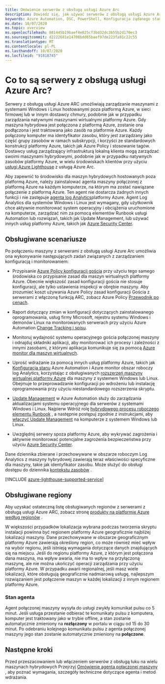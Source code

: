 ```yaml
---
title: Omówienie serwerów z obsługą usługi Azure Arc
description: Dowiedz się, jak używać serwerów z obsługą usługi Azure Arc do zarządzania serwerami hostowanymi poza platformą Azure, takimi jak zasób platformy Azure.
keywords: Azure Automation, DSC, PowerShell, Konfiguracja żądanego stanu, zarządzanie aktualizacjami, śledzenie zmian, spis, elementy Runbook, Python, graficzne, hybrydowe
ms.date: 10/07/2020
ms.topic: overview
ms.openlocfilehash: 881445b19baef4e025cf3bd32dc3b55b2d170ec3
ms.sourcegitcommit: d2222681e14700bdd65baef97de223fa91c22c55
ms.translationtype: MT
ms.contentlocale: pl-PL
ms.lasthandoff: 10/07/2020
ms.locfileid: "91818745"
---
```

# <a name="what-is-azure-arc-enabled-servers"></a>Co to są serwery z obsługą usługi Azure Arc?

Serwery z obsługą usługi Azure ARC umożliwiają zarządzanie maszynami z systemami Windows i Linux hostowanymi poza platformą Azure, w sieci firmowej lub w innym dostawcy chmury, podobnie jak w przypadku zarządzania natywnymi maszynami wirtualnymi platformy Azure. Gdy maszyna hybrydowa jest połączona z platformą Azure, zostanie ona podłączona i jest traktowana jako zasób na platformie Azure. Każdy połączony komputer ma identyfikator zasobu, który jest zarządzany jako część grupy zasobów w ramach subskrypcji, i korzyści ze standardowych konstrukcji platformy Azure, takich jak Azure Policy i stosowanie tagów. Dostawcy usług zarządzający infrastrukturą lokalną klienta mogą zarządzać swoimi maszynami hybrydowymi, podobnie jak w przypadku natywnych zasobów platformy Azure, w wielu środowiskach klientów przy użyciu [usługi Azure Lighthouse](../../lighthouse/how-to/manage-hybrid-infrastructure-arc.md) z usługą Azure Arc.

Aby zapewnić to środowisko dla maszyn hybrydowych hostowanych poza platformą Azure, należy zainstalować agenta maszyny połączonej z platformą Azure na każdym komputerze, na którym ma zostać nawiązane połączenie z platformą Azure. Ten agent nie dostarcza żadnych innych funkcji i nie zastępuje [agenta log Analytics](../../azure-monitor/platform/log-analytics-agent.md)platformy Azure. Agent Log Analytics dla systemów Windows i Linux jest wymagany, gdy użytkownik chce aktywnie monitorować system operacyjny i obciążenia uruchomione na komputerze, zarządzać nim za pomocą elementów Runbook usługi Automation lub rozwiązań, takich jak Update Management, lub używać innych usług platformy Azure, takich jak [Azure Security Center](../../security-center/security-center-intro.md).

## <a name="supported-scenarios"></a>Obsługiwane scenariusze

Po połączeniu maszyny z serwerami z obsługą usługi Azure Arc umożliwia ona wykonywanie następujących zadań związanych z zarządzaniem konfiguracją i monitorowaniem:

- Przypisanie [Azure Policy konfiguracji gościa](../../governance/policy/concepts/guest-configuration.md) przy użyciu tego samego środowiska co przypisanie zasad dla maszyn wirtualnych platformy Azure. Obecnie większość zasad konfiguracji gościa nie stosuje konfiguracji, ale tylko ustawienia inspekcji w obrębie maszyny. Aby zrozumieć koszt używania Azure Policy zasad konfiguracji Gościa z serwerami z włączoną funkcją ARC, zobacz Azure Policy [Przewodnik po cenach](https://azure.microsoft.com/pricing/details/azure-policy/).

- Raport dotyczący zmian w konfiguracji dotyczących zainstalowanego oprogramowania, usług firmy Microsoft, rejestru systemu Windows i demonów Linux na monitorowanych serwerach przy użyciu Azure Automation [Change Tracking i spisu](../../automation/change-tracking.md).

- Monitoruj wydajność systemu operacyjnego gościa połączonej maszyny i odnajduj składniki aplikacji, aby monitorować ich procesy i zależności z innymi zasobami, z którymi aplikacja komunikuje się za pomocą [Azure monitor dla maszyn wirtualnych](../../azure-monitor/insights/vminsights-overview.md).

- Uprość wdrażanie za pomocą innych usług platformy Azure, takich jak [Konfiguracja stanu](../../automation/automation-dsc-overview.md) Azure Automation i Azure monitor obszar roboczy log Analytics, korzystając z obsługiwanych [rozszerzeń maszyny wirtualnej platformy Azure](manage-vm-extensions.md) dla maszyny z systemem Windows lub Linux. Obejmuje to przeprowadzanie konfiguracji po wdrożeniu lub instalację oprogramowania przy użyciu niestandardowego rozszerzenia skryptu.

- [Update Management](../../automation/update-management/update-mgmt-overview.md) w Azure Automation służy do zarządzania aktualizacjami systemu operacyjnego dla serwerów z systemami Windows i Linux. Najpierw Wdróż rolę [hybrydowego procesu roboczego elementu Runbook](../../automation/automation-hybrid-runbook-worker.md) , a następnie postępuj zgodnie z instrukcjami, aby [włączyć Update Management](../../automation/update-management/update-mgmt-enable-portal.md) na komputerze z systemem Windows lub Linux.

- Uwzględnij serwery spoza platformy Azure, aby wykrywać zagrożenia i aktywnie monitorować potencjalne zagrożenia bezpieczeństwa przy użyciu [Azure Security Center](../../security-center/security-center-intro.md).

Dane dziennika zbierane i przechowywane w obszarze roboczym Log Analytics z maszyny hybrydowej zawierają teraz właściwości specyficzne dla maszyny, takie jak identyfikator zasobu. Może służyć do obsługi dostępu do dziennika [kontekstu zasobów](../../azure-monitor/platform/design-logs-deployment.md#access-mode) .

[!INCLUDE [azure-lighthouse-supported-service](../../../includes/azure-lighthouse-supported-service.md)]

## <a name="supported-regions"></a>Obsługiwane regiony

Aby uzyskać ostateczną listę obsługiwanych regionów z serwerami z obsługą usługi Azure ARC, zobacz stronę [produkty na platformie Azure według regionów](https://azure.microsoft.com/global-infrastructure/services/?products=azure-arc) .

W większości przypadków lokalizacja wybrana podczas tworzenia skryptu instalacji powinna być regionem platformy Azure geograficznie najbliżej lokalizacji maszyny. Dane przechowywane w obszarze geograficznym platformy Azure zawierają określony region, co może również mieć wpływ na wybór regionu, jeśli istnieją wymagania dotyczące danych znajdujących się na miejscu. Jeśli do regionu platformy Azure, z którym jest połączona dana maszyna, ma wpływ awaria, nie ma to wpływ na przyłączoną maszynę, ale nie można ukończyć operacji zarządzania przy użyciu platformy Azure. W przypadku awarii regionalnej, jeśli masz wiele lokalizacji, które obsługują geograficznie nadmiarową usługę, najlepszym rozwiązaniem jest połączenie maszyn w każdej lokalizacji z innym regionem platformy Azure.

### <a name="agent-status"></a>Stan agenta

Agent połączonej maszyny wysyła do usługi zwykły komunikat pulsu co 5 minut. Jeśli usługa przestanie odbierać te komunikaty pulsu z komputera, komputer jest traktowany jako w trybie offline, a stan zostanie automatycznie zmieniony na **rozłączony** w portalu w ciągu od 15 do 30 minut. Po odebraniu kolejnego komunikatu pulsu z agenta połączonej maszyny jego stan zostanie automatycznie zmieniony na **połączone**.

## <a name="next-steps"></a>Następne kroki

Przed przeszacowaniem lub włączeniem serwerów z obsługą łuku na wielu maszynach hybrydowych Przejrzyj [Omówienie agenta połączonej maszyny](agent-overview.md) , aby poznać wymagania, szczegóły techniczne dotyczące agenta i metod wdrażania.
